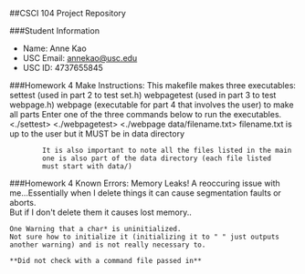 ##CSCI 104 Project Repository

###Student Information
  + Name: Anne Kao
  + USC Email: annekao@usc.edu
  + USC ID: 4737655845

###Homework 4 Make Instructions:
	This makefile makes three executables:
		settest (used in part 2 to test set.h)
		webpagetest (used in part 3 to test webpage.h)
		webpage (executable for part 4 that involves the user)
	<make all>
		to make all parts
	Enter one of the three commands below to run the executables.
		<./settest>
		<./webpagetest>
		<./webpage data/filename.txt>
			filename.txt is up to the user but it MUST be in data directory
			
			It is also important to note all the files listed in the main 	
			one is also part of the data directory (each file listed 		
			must start with data/)

###Homework 4 Known Errors:
	Memory Leaks!
	A reoccuring issue with me...Essentially when I delete things it can cause segmentation faults or aborts.  
	But if I don't delete them it causes lost memory..

	One Warning that a char* is uninitialized.  
	Not sure how to initialize it (initializing it to " " just outputs another warning) and is not really necessary to.

	**Did not check with a command file passed in**